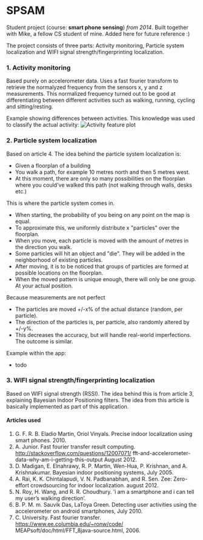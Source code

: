 # SPSAM

Student project (course: __smart phone sensing__) _from 2014_. Built together with Mike, a fellow CS student of mine. Added here for future reference :)

The project consists of three parts: Activity monitoring, Particle system localization and WIFI signal strength/fingerprinting localization.

### 1. Activity monitoring
Based purely on accelerometer data. Uses a fast fourier transform to retrieve the normalyzed frequency from the sensors x, y and z measurements.
This normalized frequency turned out to be good at differentiating between different activities such as walking, running, cycling and sitting/resting.

Example showing differences between activities. This knowledge was used to classify the actual activity:
![Activity feature plot](../img/activities_fft_example.png)

### 2. Particle system localization
Based on article 4. The idea behind the particle system localization is:
- Given a floorplan of a building
- You walk a path, for example 10 metres north and then 5 metres west.
- At this moment, there are only so many possibilities on the floorplan where you could've walked this path (not walking through walls, desks etc.)

This is where the particle system comes in. 
- When starting, the probability of you being on any point on the map is equal.
- To approximate this, we uniformly distribute x "particles" over the floorplan.
- When you move, each particle is moved with the amount of metres in the direction you walk.
- Some particles will hit an object and "die". They will be added in the neighborhood of existing particles.
- After moving, it is to be noticed that groups of particles are formed at possible locations on the floorplan.
- When the moved pattern is unique enough, there will only be one group. At your actual position.

Because measurements are not perfect
- The particles are moved +/-x% of the actual distance (random, per particle).
- The direction of the particles is, per particle, also randomly altered by +/-y%.
- This decreases the accuracy, but will handle real-world imperfections. The outcome is similar.

Example within the app:
- todo

### 3. WIFI signal strength/fingerprinting localization
Based on WIFI signal strength (RSSI). The idea behind this is from article 3, explaining Bayesian Indoor Positioning filters. The idea from this article is basically implemented as part of this application.

#### Articles used
1. G. F. R. B. Eladio Martin, Oriol Vinyals. Precise indoor localization using smart phones. 2010.
2. A. Junior. Fast fourier transfer result computing. http://stackoverflow.com/questions/12007071/ fft-and-accelerometer-data-why-am-i-getting-this-output August 2012.
3. D. Madigan, E. Elnahrawy, R. P. Martin, Wen-Hua, P. Krishnan, and A. Krishnakumar. Bayesian indoor positioning systems, July 2005.
4. A. Rai, K. K. Chintalapudi, V. N. Padbanabhan, and R. Sen. Zee: Zero-effort crowdsourcing for indoor localization. august 2012.
5. N. Roy, H. Wang, and R. R. Choudhury. ’i am a smartphone and i can tell my user’s walking direction’.
6. B. P. M. m. Sauvik Das, LaToya Green. Detecting user activities using the accelerometer on android smartphones, July 2010.
7. C. University. Fast fourier transfer. https://www.ee.columbia.edu/~ronw/code/ MEAPsoft/doc/html/FFT_8java-source.html, 2006.
